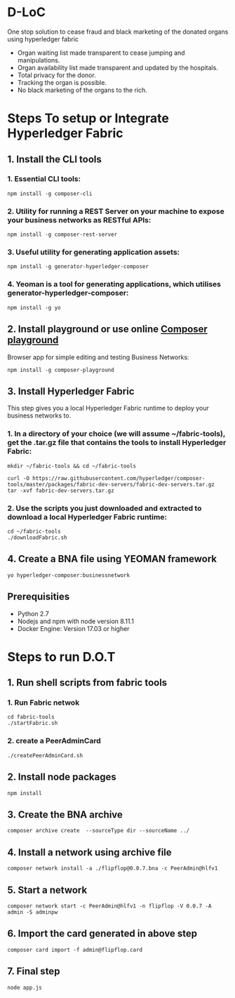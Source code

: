 # D-LoC
One stop solution to cease fraud and black marketing of the donated organs using hyperledger fabric
* Organ waiting list made transparent to cease jumping and manipulations.
* Organ availability list made transparent and updated by the hospitals.
* Total privacy for the donor.
* Tracking the organ is possible.
* No black marketing of the organs to the rich.


# Steps To setup or Integrate Hyperledger Fabric
## 1. Install the CLI tools
### 1. Essential CLI tools:
```
npm install -g composer-cli
```
### 2. Utility for running a REST Server on your machine to expose your business networks as RESTful APIs:
```
npm install -g composer-rest-server
```
### 3. Useful utility for generating application assets:
```
npm install -g generator-hyperledger-composer
```
### 4. Yeoman is a tool for generating applications, which utilises generator-hyperledger-composer:
```
npm install -g yo
```
## 2. Install playground or use online  [Composer playground](https://composer-playground.mybluemix.net)
Browser app for simple editing and testing Business Networks:
```
npm install -g composer-playground
```
## 3. Install Hyperledger Fabric
This step gives you a local Hyperledger Fabric runtime to deploy your business networks to.
### 1. In a directory of your choice (we will assume ~/fabric-tools), get the .tar.gz file that contains the tools to install Hyperledger Fabric:
```
mkdir ~/fabric-tools && cd ~/fabric-tools

curl -O https://raw.githubusercontent.com/hyperledger/composer-tools/master/packages/fabric-dev-servers/fabric-dev-servers.tar.gz
tar -xvf fabric-dev-servers.tar.gz
```
### 2. Use the scripts you just downloaded and extracted to download a local Hyperledger Fabric runtime:
```
cd ~/fabric-tools
./downloadFabric.sh
```
## 4. Create a BNA file using YEOMAN framework
```
yo hyperledger-composer:businessnetwork
```

## Prerequisities
* Python 2.7
* Nodejs and npm with node version 8.11.1
* Docker Engine: Version 17.03 or higher



# Steps to run D.O.T
## 1. Run shell scripts from fabric tools
### 1. Run Fabric netwok
```
cd fabric-tools
./startFabric.sh
```
### 2. create a PeerAdminCard
```
./createPeerAdminCard.sh
```
## 2. Install node packages
```
npm install
```
## 3. Create the BNA archive
```
composer archive create  --sourceType dir --sourceName ../
```
## 4. Install a network using archive file
```
composer network install -a ./flipflop@0.0.7.bna -c PeerAdmin@hlfv1
```

## 5. Start a network 
```
composer network start -c PeerAdmin@hlfv1 -n flipflop -V 0.0.7 -A admin -S adminpw
```

## 6. Import the card generated in above step
```
composer card import -f admin@flipflop.card
```
## 7. Final step
```
node app.js
```



